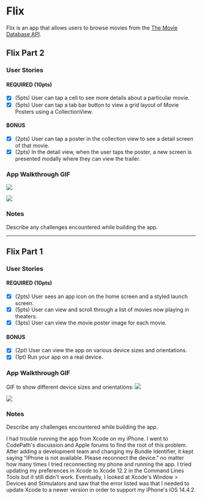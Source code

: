 # Flix

Flix is an app that allows users to browse movies from the [The Movie Database API](http://docs.themoviedb.apiary.io/#).

## Flix Part 2

### User Stories

#### REQUIRED (10pts)
- [x] (5pts) User can tap a cell to see more details about a particular movie.
- [x] (5pts) User can tap a tab bar button to view a grid layout of Movie Posters using a CollectionView.

#### BONUS
- [x] (2pts) User can tap a poster in the collection view to see a detail screen of that movie.
- [x] (2pts) In the detail view, when the user taps the poster, a new screen is presented modally where they can view the trailer.

### App Walkthrough GIF
![](https://media.giphy.com/media/OXf76aextC7zNgx2sl/giphy.gif)

![](https://i.imgur.com/r02CuP9.gif)


### Notes
Describe any challenges encountered while building the app.

---

## Flix Part 1

### User Stories

#### REQUIRED (10pts)
- [x] (2pts) User sees an app icon on the home screen and a styled launch screen.
- [x] (5pts) User can view and scroll through a list of movies now playing in theaters.
- [x] (3pts) User can view the movie poster image for each movie.

#### BONUS
- [x] (2pt) User can view the app on various device sizes and orientations.
- [x] (1pt) Run your app on a real device.

### App Walkthrough GIF
GIF to show different device sizes and orientations:
![](https://i.imgur.com/D54EDs5.gif)


![](https://i.imgur.com/UH5ZG0R.gif)



### Notes
Describe any challenges encountered while building the app.

I had trouble running the app from Xcode on my iPhone. I went to CodePath's discussion and Apple forums to find the root of this problem. After adding a development team and changing my Bundle Identifier, it kept saying “iPhone is not available. Please reconnect the device.” no matter how many times I tried reconnecting my phone and running the app. I tried updating my preferences in Xcode to Xcode 12.2 in the Command Lines Tools but it still didn't work. Eventually, I looked at Xcode's Window > Devices and Stimulators and saw that the error listed was that I needed to update Xcode to a newer version in order to support my iPhone's iOS 14.4.2.
